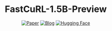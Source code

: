 <div align='center'>
<h1>FastCuRL-1.5B-Preview</h1>

<!-- TODO:  Thread, Paper, Dataset, Weights-->
[![Paper](https://img.shields.io/badge/paper-5f16a8?style=for-the-badge&logo=arxiv&logoColor=white)](FastCuRL.pdf)
[![Blog](https://img.shields.io/badge/Blog-3858bf?style=for-the-badge&logo=homepage&logoColor=white)](https://github.com/nick7nlp/FastCuRL)
<a href="https://huggingface.co/Nickyang/FastCuRL-1.5B-Preview" target="_blank"><img alt="Hugging Face"
    src="https://img.shields.io/badge/HuggingFace-fcd022?style=for-the-badge&logo=huggingface&logoColor=000&labelColor"/></a>
</div>
